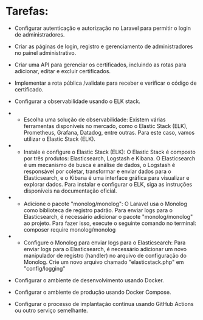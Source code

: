 # Tarefas:

- Configurar autenticação e autorização no Laravel para permitir o login de administradores.

- Criar as páginas de login, registro e gerenciamento de administradores no painel administrativo.

- Criar uma API para gerenciar os certificados, incluindo as rotas para adicionar, editar e excluir certificados.

- Implementar a rota pública /validate para receber e verificar o código de certificado.

- Configurar a observabilidade usando o ELK stack.
        
- - Escolha uma solução de observabilidade: Existem várias ferramentas disponíveis no mercado, como o Elastic Stack (ELK), Prometheus, Grafana, Datadog, entre outras. Para este caso, vamos utilizar o Elastic Stack (ELK).

- - Instale e configure o Elastic Stack (ELK): O Elastic Stack é composto por três produtos: Elasticsearch, Logstash e Kibana. O Elasticsearch é um mecanismo de busca e análise de dados, o Logstash é responsável por coletar, transformar e enviar dados para o Elasticsearch, e o Kibana é uma interface gráfica para visualizar e explorar dados. Para instalar e configurar o ELK, siga as instruções disponíveis na documentação oficial.

- - Adicione o pacote "monolog/monolog": O Laravel usa o Monolog como biblioteca de registro padrão. Para enviar logs para o Elasticsearch, é necessário adicionar o pacote "monolog/monolog" ao projeto. Para fazer isso, execute o seguinte comando no terminal: composer require monolog/monolog

- - Configure o Monolog para enviar logs para o Elasticsearch: Para enviar logs para o Elasticsearch, é necessário adicionar um novo manipulador de registro (handler) no arquivo de configuração do Monolog. Crie um novo arquivo chamado "elasticstack.php" em "config/logging"


- Configurar o ambiente de desenvolvimento usando Docker.

- Configurar o ambiente de produção usando Docker Compose.

- Configurar o processo de implantação contínua usando GitHub Actions ou outro serviço semelhante.
